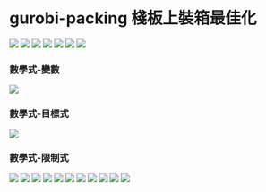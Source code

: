 # gurobi-packing 棧板上裝箱最佳化
![](https://github.com/billju/gurobi-packing/blob/master/slides/object.png)
![](https://github.com/billju/gurobi-packing/blob/master/slides/object-math.png)
![](https://github.com/billju/gurobi-packing/blob/master/slides/problem-description.png)
![](https://github.com/billju/gurobi-packing/blob/master/slides/constraint.png)
![](https://github.com/billju/gurobi-packing/blob/master/slides/figure.png)
![](https://github.com/billju/gurobi-packing/blob/master/slides/pallet1.png)
![](https://github.com/billju/gurobi-packing/blob/master/slides/pallet2.png)
### 數學式-變數
![](https://github.com/billju/gurobi-packing/blob/master/math-expression/variable.png)
### 數學式-目標式
![](https://github.com/billju/gurobi-packing/blob/master/math-expression/object.png)
### 數學式-限制式
![](https://github.com/billju/gurobi-packing/blob/master/math-expression/c1.png)
![](https://github.com/billju/gurobi-packing/blob/master/math-expression/c2.png)
![](https://github.com/billju/gurobi-packing/blob/master/math-expression/c3.png)
![](https://github.com/billju/gurobi-packing/blob/master/math-expression/c4.png)
![](https://github.com/billju/gurobi-packing/blob/master/math-expression/c5.png)
![](https://github.com/billju/gurobi-packing/blob/master/math-expression/c6.png)
![](https://github.com/billju/gurobi-packing/blob/master/math-expression/c7.png)
![](https://github.com/billju/gurobi-packing/blob/master/math-expression/c8.png)
![](https://github.com/billju/gurobi-packing/blob/master/math-expression/c9.png)
![](https://github.com/billju/gurobi-packing/blob/master/math-expression/c10.png)
![](https://github.com/billju/gurobi-packing/blob/master/math-expression/c11.png)
